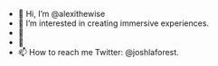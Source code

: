 - 👋 Hi, I’m @alexithewise
- 👀 I’m interested in creating immersive experiences.
- 🌱  
- 💞️ 
- 📫 How to reach me Twitter: @joshlaforest. 

<!---
JoshLaforest/JoshLaforest is a ✨ special ✨ repository because its `README.md` (this file) appears on your GitHub profile.
You can click the Preview link to take a look at your changes.
--->
